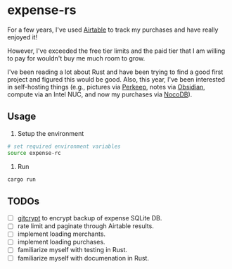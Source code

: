 # expense-rs

For a few years, I've used [Airtable](https://www.airtable.com) to track my purchases
and have really enjoyed it!

However, I've exceeded the free tier limits and the paid tier that I am willing to
pay for wouldn't buy me much room to grow.

I've been reading a lot about Rust and
have been trying to find a good first project and figured this would be good.
Also, this year, I've been interested in self-hosting things (e.g., pictures via
[Perkeep](), notes via [Obsidian](), compute via an Intel NUC, and now my purchases
via [NocoDB]()).

## Usage

1. Setup the environment

  ```bash
  # set required environment variables
  source expense-rc
  ```

1. Run

  ```bash
  cargo run
  ```

## TODOs

- [ ] [gitcrypt]() to encrypt backup of expense SQLite DB.
- [ ] rate limit and paginate through Airtable results.
- [ ] implement loading merchants.
- [ ] implement loading purchases.
- [ ] familiarize myself with testing in Rust.
- [ ] familiarize myself with documenation in Rust.
